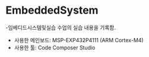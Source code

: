 # EmbeddedSystem   

-임베디드시스템및실습 수업의 실습 내용을 기록함.   

+ 사용한 메인보드: MSP-EXP432P4111 (ARM Cortex-M4)
+ 사용한 툴: Code Composer Studio   

